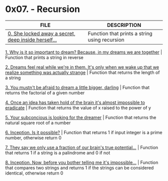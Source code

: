 # 0x07. - Recursion

FILE | DESCRIPTION
-----|-----
[0. She locked away a secret, deep inside herself...](./0-puts_recursion.c) | Function that prints a string using recursion

[1. Why is it so important to dream? Because, in my dreams we are together](./1-print_rev_recursion.c) | Function that prints a string in reverse

[2. Dreams feel real while we're in them. It's only when we wake up that we realize something was actually strange](./2-strlen_recursion.c) | Function that returns the length of a string

[3. You mustn't be afraid to dream a little bigger, darling](./3-factorial.c) | Function that returns the factorial of a given number

[4. Once an idea has taken hold of the brain it's almost impossible to eradicate](./4-pow_recursion.c) | Function that returns the value of x raised to the power of y

[5. Your subconcious is looking for the dreamer](./5-sqrt_recursion.c) | Function that returns the natural square root of a number

[6. Inception. Is it possible?](./6-is_prime_number.c) | Function that returns 1 if input integer is a prime number, otherwise return 0

[7. They say we only use a fraction of our brain's true potential...](./7-is_palindrome.c) | Function that returns 1 if a string is a palindrome and 0 if not

[8. Inception. Now, before you bother telling me it's impossible...](./100-wildcmp.c) | Function that compares two strings and returns 1 if the strings can be considered identical, otherwise return 0
